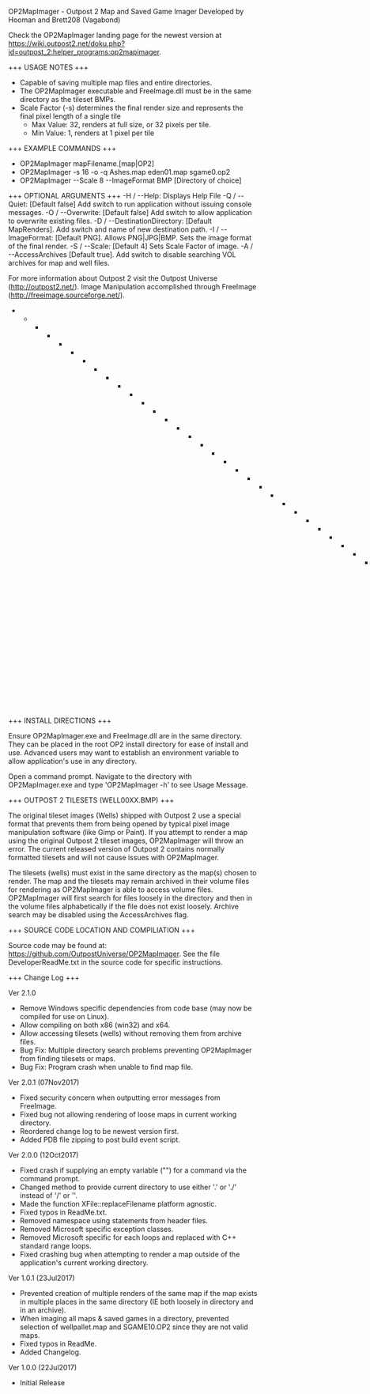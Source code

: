OP2MapImager - Outpost 2 Map and Saved Game Imager
Developed by Hooman and Brett208 (Vagabond)

Check the OP2MapImager landing page for the newest version at https://wiki.outpost2.net/doku.php?id=outpost_2:helper_programs:op2mapimager.

+++ USAGE NOTES +++
  * Capable of saving multiple map files and entire directories.
  * The OP2MapImager executable and FreeImage.dll must be in the same directory as the tileset BMPs.
  * Scale Factor (-s) determines the final render size and represents the final pixel length of a single tile
    * Max Value: 32, renders at full size, or 32 pixels per tile.
    * Min Value: 1, renders at 1 pixel per tile

+++ EXAMPLE COMMANDS +++
  * OP2MapImager mapFilename.[map|OP2]
  * OP2MapImager -s 16 -o -q Ashes.map eden01.map sgame0.op2
  * OP2MapImager --Scale 8 --ImageFormat BMP [Directory of choice]

+++ OPTIONAL ARGUMENTS +++
  -H / --Help: Displays Help File
  -Q / --Quiet: [Default false] Add switch to run application without issuing console messages.
  -O / --Overwrite: [Default false] Add switch to allow application to overwrite existing files.
  -D / --DestinationDirectory: [Default MapRenders]. Add switch and name of new destination path.
  -I / --ImageFormat: [Default PNG]. Allows PNG|JPG|BMP. Sets the image format of the final render.
  -S / --Scale: [Default 4] Sets Scale Factor of image.
  -A / --AccessArchives [Default true]. Add switch to disable searching VOL archives for map and well files.

For more information about Outpost 2 visit the Outpost Universe (http://outpost2.net/).
Image Manipulation accomplished through FreeImage (http://freeimage.sourceforge.net/).


+ + + + + + + + + + + + + + + + + + + + + + + + + + + + + + + + + + + + + + + + + + + + + + + +


+++ INSTALL DIRECTIONS +++

Ensure OP2MapImager.exe and FreeImage.dll are in the same directory. They can be placed in the root OP2 install directory for ease of install and use. Advanced users may want to establish an environment variable to allow application's use in any directory.

Open a command prompt. Navigate to the directory with OP2MapImager.exe and type 'OP2MapImager -h' to see Usage Message.


+++ OUTPOST 2 TILESETS (WELL00XX.BMP) +++

The original tileset images (Wells) shipped with Outpost 2 use a special format that prevents them from being opened by typical pixel image manipulation software (like Gimp or Paint). If you attempt to render a map using the original Outpost 2 tileset images, OP2MapImager will throw an error. The current released version of Outpost 2 contains normally formatted tilesets and will not cause issues with OP2MapImager.

The tilesets (wells) must exist in the same directory as the map(s) chosen to render. The map and the tilesets may remain archived in their volume files for rendering as OP2MapImager is able to access volume files. OP2MapImager will first search for files loosely in the directory and then in the volume files alphabetically if the file does not exist loosely. Archive search may be disabled using the AccessArchives flag.


+++ SOURCE CODE LOCATION AND COMPILIATION +++

Source code may be found at: https://github.com/OutpostUniverse/OP2MapImager. See the file DeveloperReadMe.txt in the source code for specific instructions.


+++ Change Log +++

Ver 2.1.0
 * Remove Windows specific dependencies from code base (may now be compiled for use on Linux).
 * Allow compiling on both x86 (win32) and x64.
 * Allow accessing tilesets (wells) without removing them from archive files.
 * Bug Fix: Multiple directory search problems preventing OP2MapImager from finding tilesets or maps.
 * Bug Fix: Program crash when unable to find map file.

Ver 2.0.1 (07Nov2017)
  * Fixed security concern when outputting error messages from FreeImage.
  * Fixed bug not allowing rendering of loose maps in current working directory.
  * Reordered change log to be newest version first.
  * Added PDB file zipping to post build event script.

Ver 2.0.0 (12Oct2017)
  * Fixed crash if supplying an empty variable ("") for a command via the command prompt.
  * Changed method to provide current directory to use either '.' or './' instead of '/' or '\'.
  * Made the function XFile::replaceFilename platform agnostic.
  * Fixed typos in ReadMe.txt.
  * Removed namespace using statements from header files.
  * Removed Microsoft specific exception classes.
  * Removed Microsoft specific for each loops and replaced with C++ standard range loops.
  * Fixed crashing bug when attempting to render a map outside of the application's current working directory.

Ver 1.0.1 (23Jul2017)
 * Prevented creation of multiple renders of the same map if the map exists in multiple places in the same directory (IE both loosely in directory and in an archive).
 * When imaging all maps & saved games in a directory, prevented selection of wellpallet.map and SGAME10.OP2 since they are not valid maps.
 * Fixed typos in ReadMe.
 * Added Changelog.

Ver 1.0.0 (22Jul2017)
 * Initial Release
